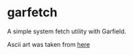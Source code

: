# garfetch
A simple system fetch utility with Garfield.

Ascii art was taken from [here](https://www.asciiart.eu/comics/garfield)
